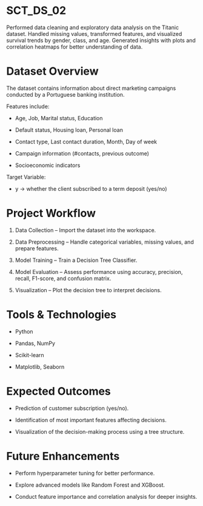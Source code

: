 # SCT_DS_02
Performed data cleaning and exploratory data analysis on the Titanic dataset. Handled missing values, transformed features, and visualized survival trends by gender, class, and age. Generated insights with plots and correlation heatmaps for better understanding of data.

# Dataset Overview

The dataset contains information about direct marketing campaigns conducted by a Portuguese banking institution.

Features include:

- Age, Job, Marital status, Education

- Default status, Housing loan, Personal loan

- Contact type, Last contact duration, Month, Day of week

- Campaign information (#contacts, previous outcome)

- Socioeconomic indicators

Target Variable:

- y → whether the client subscribed to a term deposit (yes/no)

# Project Workflow

1. Data Collection – Import the dataset into the workspace.


2. Data Preprocessing – Handle categorical variables, missing values, and prepare features.


3. Model Training – Train a Decision Tree Classifier.


4. Model Evaluation – Assess performance using accuracy, precision, recall, F1-score, and confusion matrix.


5. Visualization – Plot the decision tree to interpret decisions.

# Tools & Technologies

- Python

- Pandas, NumPy

- Scikit-learn

- Matplotlib, Seaborn

# Expected Outcomes

- Prediction of customer subscription (yes/no).

- Identification of most important features affecting decisions.

- Visualization of the decision-making process using a tree structure.

# Future Enhancements

- Perform hyperparameter tuning for better performance.

- Explore advanced models like Random Forest and XGBoost.

- Conduct feature importance and correlation analysis for deeper insights.
